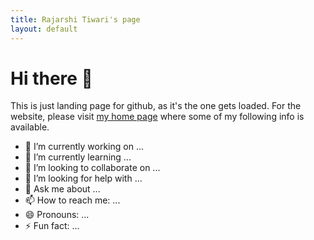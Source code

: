 ```yaml
---
title: Rajarshi Tiwari's page
layout: default
---
```


# Hi there 👋

This is just landing page for github, as it's the one gets loaded.
For the website, please visit [my home page](https://rajarshitiwari.github.io/) where some of my following info is available.

+ 🔭 I’m currently working on ...
+ 🌱 I’m currently learning ...
+ 👯 I’m looking to collaborate on ...
+ 🤔 I’m looking for help with ...
+ 💬 Ask me about ...
+ 📫 How to reach me: ...
+ 😄 Pronouns: ...
+ ⚡ Fun fact: ...